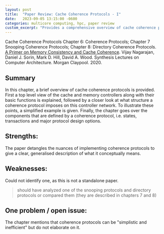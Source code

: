 ```yaml
---
layout: post
title:  "Paper Review: Cache Coherence Protocols - I"
date:   2023-09-05 13:15:00 -0600
categories: multicore computing, hpc, paper review
custom_excerpt: "Provides a comprehensive overview of cache coherence protocols, explaining controller networks and protocol structures. Details the key components: states, transactions, and protocol design options."
---
```


Cache Coherence Protocols
Chapter 6: Coherence Protocols;
Chapter 7 Snooping Coherence Protocols;
Chapter 8: Directory Coherence Protocols.
[A Primer on Memory Consistency and Cache Coherence](https://link.springer.com/book/10.1007/978-3-031-01764-3). Vijay Nagarajan, Daniel J. Sorin, Mark D. Hill, David A. Wood.  Synthesis Lectures on Computer Architecture. Morgan Claypool. 2020.

## Summary

In this chapter, a brief overview of cache coherence protocols is provided. First a top level view of the cache and memory controllers along with their basic functions is explained, followed by a closer look at what structure a coherence protocol imposes on this controller network. To illustrate these points, a simplified example is given. Finally, the chapter goes over the components that are defined by a coherence protocol, i.e. states, transactions and major protocol design options.

## Strengths:

The paper detangles the nuances of implementing coherence protocols to give a clear, generalised description of what it conceptually means.

## Weaknesses:

Could not identify one, as this is not a standalone paper.

> should have analyzed one of the snooping protocols and directory protocols or compared them (they are described in chapters 7 and 8)


## One problem / open issue:

The chapter mentions that coherence protocols can be "simplistic and inefficient" but do not elaborate on it.